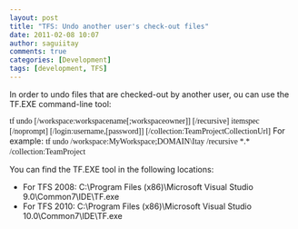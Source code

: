 ```yaml
---
layout: post
title: "TFS: Undo another user's check-out files"
date: 2011-02-08 10:07
author: saguiitay
comments: true
categories: [Development]
tags: [development, TFS]
---
```

In order to undo files that are checked-out by another user, ou can use the TF.EXE command-line tool:
 

<span style="font-family:&quot;">tf undo [/workspace:workspacename[;workspaceowner]] [/recursive] itemspec [/noprompt] [/login:username,[password]] [/collection:TeamProjectCollectionUrl]</span>
 For example:
 <span style="font-family:&quot;">tf undo /workspace:MyWorkspace;DOMAIN\\Itay /recursive \*.\* /collection:TeamProject</span>
 

You can find the TF.EXE tool in the following locations:
-   For TFS 2008: C:\\Program Files (x86)\\Microsoft Visual Studio 9.0\\Common7\\IDE\\TF.exe
-   For TFS 2010: C:\\Program Files (x86)\\Microsoft Visual Studio 10.0\\Common7\\IDE\\TF.exe



